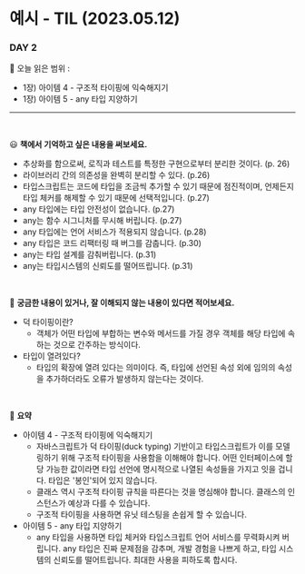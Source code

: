 # 예시 - TIL (2023.05.12)

### DAY 2

🔖 오늘 읽은 범위 : 
- 1장) 아이템 4 - 구조적 타이핑에 익숙해지기
- 1장) 아이템 5 - any 타입 지양하기

---
<br/>

😃 **책에서 기억하고 싶은 내용을 써보세요.**

- 추상화를 함으로써, 로직과 테스트를 특정한 구현으로부터 분리한 것이다. (p. 26)
- 라이브러리 간의 의존성을 완벽히 분리할 수 있다. (p.26)
- 타입스크립트는 코드에 타입을 조금씩 추가할 수 있기 때문에 점진적이며, 언제든지 타입 체커를 해제할 수 있기 때문에 선택적입니다. (p.27)
- any 타입에는 타입 안전성이 없습니다. (p.27)
- any는 함수 시그니처를 무시해 버립니다. (p.27)
- any 타입에는 언어 서비스가 적용되지 않습니다. (p.28)
- any 타입은 코드 리팩터링 때 버그를 감춥니다. (p.30)
- any는 타입 설계를 감춰버립니다. (p.31)
- any는 타입시스템의 신뢰도를 떨어뜨립니다. (p.31)




<br/>

🔎 **궁금한 내용이 있거나, 잘 이해되지 않는 내용이 있다면 적어보세요.**

- 덕 타이핑이란?
    - 객체가 어떤 타입에 부합하는 변수와 메서드를 가질 경우 객체를 해당 타입에 속하는 것으로 간주하는 방식이다. 
- 타입이 열려있다?
    - 타입의 확장에 열려 있다는 의미이다. 즉, 타입에 선언된 속성 외에 임의의 속성을 추가하더라도 오류가 발생하지 않는다는 것이다.


<br/>

🥰 **요약**
- 아이템 4 - 구조적 타이핑에 익숙해지기 
    - 자바스크립트가 덕 타이핑(duck typing) 기반이고 타입스크립트가 이를 모델링하기 위해 구조적 타이핑을 사용함을 이해해야 합니다. 어떤 인터페이스에 할당 가능한 값이라면 타입 선언에 명시적으로 나열된 속성들을 가지고 잇을 겁니다. 타입은 '봉인'되어 있지 않습니다.
    - 클래스 역시 구조적 타이핑 규칙을 따른다는 것을 명심해야 합니다. 클래스의 인스턴스가 예상과 다를 수 있습니다.
    - 구조적 타이핑을 사용하면 유닛 테스팅을 손쉽게 할 수 있습니다.
- 아이템 5 - any 타입 지양하기
    - any 타입을 사용하면 타입 체커와 타입스크립트 언어 서비스를 무력화시켜 버립니다. any 타입은 진짜 문제점을 감추며, 개발 경험을 나쁘게 하고, 타입 시스템의 신뢰도를 떨어트립니다. 최대한 사용을 피하도록 합시다. 